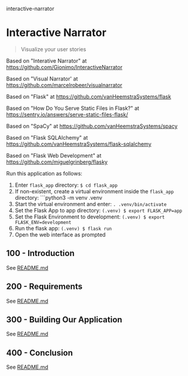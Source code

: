 interactive-narrator
# Interactive Narrator

> Visualize your user stories

Based on "Interative Narrator" at https://github.com/Gionimo/InteractiveNarrator

Based on "Visual Narrator' at https://github.com/marcelrobeer/visualnarrator

Based on "Flask" at https://github.com/vanHeemstraSystems/flask

Based on "How Do You Serve Static Files in Flask?" at https://sentry.io/answers/serve-static-files-flask/

Based on "SpaCy" at https://github.com/vanHeemstraSystems/spacy

Based on "Flask SQLAlchemy" at https://github.com/vanHeemstraSystems/flask-sqlalchemy

Based on "Flask Web Development" at https://github.com/miguelgrinberg/flasky

Run this application as follows:

1) Enter ```flask_app``` directory: ```$ cd flask_app```
2) If non-existent, create a virtual environment inside the ```flask_app``` directory: ```python3 -m venv .venv
3) Start the virtual environment and enter: ```. .venv/bin/activate```
4) Set the Flask App to app directory: ```(.venv) $ export FLASK_APP=app```
5) Set the Flask Environment to development: ```(.venv) $ export FLASK_ENV=development```
6) Run the flask app: ```(.venv) $ flask run```
7) Open the web interface as prompted

## 100 - Introduction

See [README.md](./100/README.md)

## 200 - Requirements

See [README.md](./200/README.md)

## 300 - Building Our Application

See [README.md](./300/README.md)

## 400 - Conclusion

See [README.md](./400/README.md)
